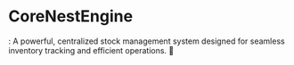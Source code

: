 # CoreNestEngine
: A powerful, centralized stock management system designed for seamless inventory tracking and efficient operations. 🚀
